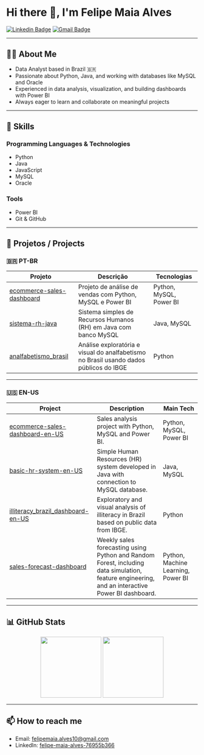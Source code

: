 # Hi there 👋, I'm Felipe Maia Alves

[![Linkedin Badge](https://img.shields.io/badge/-Felipe%20Maia%20Alves-blue?style=flat-square&logo=Linkedin&logoColor=white&link=https://www.linkedin.com/in/felipe-maia-alves-76955b366/)](https://www.linkedin.com/in/felipe-maia-alves-76955b366/)
[![Gmail Badge](https://img.shields.io/badge/-felipemaia.alves10@gmail.com-c14438?style=flat-square&logo=Gmail&logoColor=white&link=mailto:felipemaia.alves10@gmail.com)](mailto:felipemaia.alves10@gmail.com)

---

## 👨‍💻 About Me

- Data Analyst based in Brazil 🇧🇷  
- Passionate about Python, Java, and working with databases like MySQL and Oracle  
- Experienced in data analysis, visualization, and building dashboards with Power BI  
- Always eager to learn and collaborate on meaningful projects

---

## 🚀 Skills

### Programming Languages & Technologies
- Python  
- Java  
- JavaScript  
- MySQL  
- Oracle  

### Tools
- Power BI  
- Git & GitHub  

---

## 📂 Projetos / Projects

### 🇧🇷 PT-BR

| Projeto | Descrição | Tecnologias |
| --- | --- | --- |
| [ecommerce-sales-dashboard](https://github.com/FelipeMaiaAlves/ecommerce-sales-dashboard) | Projeto de análise de vendas com Python, MySQL e Power BI | Python, MySQL, Power BI |
| [sistema-rh-java](https://github.com/FelipeMaiaAlves/sistema-rh-java) | Sistema simples de Recursos Humanos (RH) em Java com banco MySQL | Java, MySQL |
| [analfabetismo_brasil](https://github.com/FelipeMaiaAlves/analfabetismo_brasil) | Análise exploratória e visual do analfabetismo no Brasil usando dados públicos do IBGE | Python |

---

### 🇺🇸 EN-US

| Project | Description | Main Tech |
| --- | --- | --- |
| [ecommerce-sales-dashboard-en-US](https://github.com/FelipeMaiaAlves/ecommerce-sales-dashboard-en-US) | Sales analysis project with Python, MySQL and Power BI. | Python, MySQL, Power BI |
| [basic-hr-system-en-US](https://github.com/FelipeMaiaAlves/basic-hr-system-en-US) | Simple Human Resources (HR) system developed in Java with connection to MySQL database. | Java, MySQL |
| [illiteracy_brazil_dashboard-en-US](https://github.com/FelipeMaiaAlves/illiteracy_brazil_dashboard-en-US) | Exploratory and visual analysis of illiteracy in Brazil based on public data from IBGE. | Python |
| [sales-forecast-dashboard](https://github.com/FelipeMaiaAlves/sales_forecast_dashboard.git) | Weekly sales forecasting using Python and Random Forest, including data simulation, feature engineering, and an interactive Power BI dashboard. | Python, Machine Learning, Power BI |

---

## 📊 GitHub Stats

<div align="center">
  <img src="https://github-readme-stats.vercel.app/api?username=FelipeMaiaAlves&show_icons=true&theme=dracula" height="160" />
  <img src="https://github-readme-stats.vercel.app/api/top-langs?username=FelipeMaiaAlves&layout=compact&langs_count=5&theme=dracula" height="160" />
</div>

---

## 📫 How to reach me

- Email: felipemaia.alves10@gmail.com  
- LinkedIn: [felipe-maia-alves-76955b366](https://www.linkedin.com/in/felipe-maia-alves-76955b366/)
